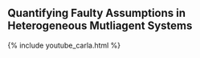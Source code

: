 ## Quantifying Faulty Assumptions in Heterogeneous Mutliagent Systems

{% include youtube_carla.html %}
